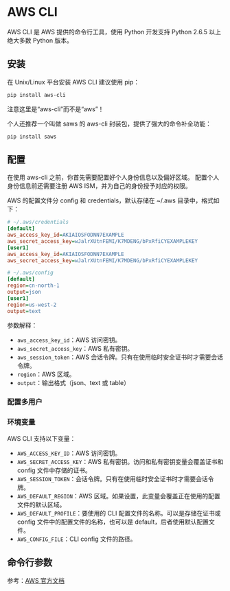 # AWS CLI

AWS CLI 是 AWS 提供的命令行工具，使用 Python 开发支持 Python 2.6.5 以上绝大多数
Python 版本。


## 安装

在 Unix/Linux 平台安装 AWS CLI 建议使用 pip：

```sh
pip install aws-cli
```

注意这里是“aws-cli”而不是“aws”！

个人还推荐一个叫做 saws 的 aws-cli 封装包，提供了强大的命令补全功能：

```sh
pip install saws
```


## 配置

在使用 aws-cli 之前，你首先需要配置好个人身份信息以及偏好区域。
配置个人身份信息前还需要注册 AWS ISM，并为自己的身份授予对应的权限。

AWS 的配置文件分 config 和 credentials，默认存储在 ~/.aws 目录中，格式如下：

```ini
# ~/.aws/credentials
[default]
aws_access_key_id=AKIAIOSFODNN7EXAMPLE
aws_secret_access_key=wJalrXUtnFEMI/K7MDENG/bPxRfiCYEXAMPLEKEY
[user1]
aws_access_key_id=AKIAIOSFODNN7EXAMPLE
aws_secret_access_key=wJalrXUtnFEMI/K7MDENG/bPxRfiCYEXAMPLEKEY
```

```ini
# ~/.aws/config
[default]
region=cn-north-1
output=json
[user1]
region=us-west-2
output=text
```

参数解释：

- ``aws_access_key_id``：AWS 访问密钥。
- ``aws_secret_access_key``：AWS 私有密钥。
- ``aws_session_token``：AWS 会话令牌。只有在使用临时安全证书时才需要会话令牌。
- ``region``：AWS 区域。
- ``output``：输出格式（json、text 或 table）


### 配置多用户


### 环境变量

AWS CLI 支持以下变量：

- ``AWS_ACCESS_KEY_ID``：AWS 访问密钥。
- ``AWS_SECRET_ACCESS_KEY``：AWS 私有密钥。访问和私有密钥变量会覆盖证书和 config 文件中存储的证书。
- ``AWS_SESSION_TOKEN``：会话令牌。只有在使用临时安全证书时才需要会话令牌。
- ``AWS_DEFAULT_REGION``：AWS 区域。如果设置，此变量会覆盖正在使用的配置文件的默认区域。
- ``AWS_DEFAULT_PROFILE``：要使用的 CLI 配置文件的名称。可以是存储在证书或 config 文件中的配置文件的名称，也可以是 default，后者使用默认配置文件。
- ``AWS_CONFIG_FILE``：CLI config 文件的路径。


## 命令行参数


参考：[AWS 官方文档](http://docs.aws.amazon.com/zh_cn/cli/latest/userguide/cli-chap-getting-started.html)

